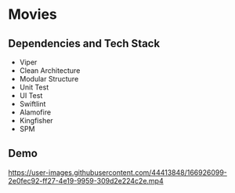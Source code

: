 # Movies

## Dependencies and Tech Stack
- Viper
- Clean Architecture
- Modular Structure
- Unit Test
- UI Test
- Swiftlint
- Alamofire
- Kingfisher
- SPM

## Demo
https://user-images.githubusercontent.com/44413848/166926099-2e0fec92-ff27-4e19-9959-309d2e224c2e.mp4
